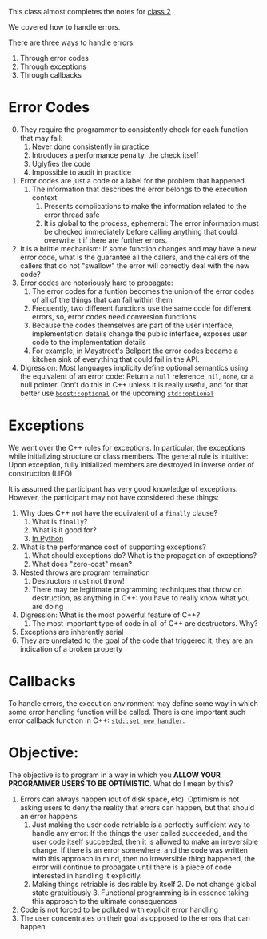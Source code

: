 This class almost completes the notes for [class 2](./Class2.md)

We covered how to handle errors.

There are three ways to handle errors:

1. Through error codes
2. Through exceptions
3. Through callbacks

# Error Codes

0. They require the programmer to consistently check for each function that may fail:
    1. Never done consistently in practice
    2. Introduces a performance penalty, the check itself
    3. Uglyfies the code
    4. Impossible to audit in practice
1. Error codes are just a code or a label for the problem that happened.
    1. The information that describes the error belongs to the execution context
        1. Presents complications to make the information related to the error thread safe
        2. It is global to the process, ephemeral: The error information must be checked immediately before calling anything that could overwrite it if there are further errors.
2. It is a brittle mechanism: If some function changes and may have a new error code, what is the guarantee all the callers, and the callers of the callers that do not "swallow" the error will correctly deal with the new code?
3. Error codes are notoriously hard to propagate:
    1. The error codes for a funtion becomes the union of the error codes of all of the things that can fail within them
    2. Frequently, two different functions use the same code for different errors, so, error codes need conversion functions
    3. Because the codes themselves are part of the user interface, implementation details change the public interface, exposes user code to the implementation details
    4. For example, in Maystreet's Bellport the error codes became a kitchen sink of everything that could fail in the API.
4. Digression: Most languages implicity define optional semantics using the equivalent of an error code:  Return a `null` reference, `nil`, `none`, or a null pointer.  Don't do this in C++ unless it is really useful, and for that better use [`boost::optional`](http://www.boost.org/doc/libs/1_63_0/libs/optional/doc/html/index.html) or the upcoming [`std::optional`](http://en.cppreference.com/w/cpp/utility/optional)

# Exceptions

We went over the C++ rules for exceptions.  In particular, the exceptions while initializing structure or class members.  The general rule is intuitive: Upon exception, fully initialized members are destroyed in inverse order of construction (LIFO)

It is assumed the participant has very good knowledge of exceptions.  However, the participant may not have considered these things:

1. Why does C++ not have the equivalent of a `finally` clause?
    1. What is `finally`?
    2. What is it good for?
    3. [In Python](https://docs.python.org/2.5/whatsnew/pep-341.html)
2. What is the performance cost of supporting exceptions?
    1. What should exceptions do? What is the propagation of exceptions?
    1. What does "zero-cost" mean?
3. Nested throws are program termination
    1. Destructors must not throw!
    2. There may be legitimate programming techniques that throw on destruction, as anything in C++: you have to really know what you are doing
4. Digression: What is the most powerful feature of C++?
    1. The most important type of code in all of C++ are destructors.  Why?
5. Exceptions are inherently serial
6. They are unrelated to the goal of the code that triggered it, they are an indication of a broken property

# Callbacks

To handle errors, the execution environment may define some way in which some error handling function will be called.  There is one important such error callback function in C++: [`std::set_new_handler`](http://en.cppreference.com/w/cpp/memory/new/set_new_handler).

# Objective:

The objective is to program in a way in which you **ALLOW YOUR PROGRAMMER USERS TO BE OPTIMISTIC**.  What do I mean by this?

1. Errors can always happen (out of disk space, etc).  Optimism is not asking users to deny the reality that errors can happen, but that should an error happens:
    1. Just making the user code retriable is a perfectly sufficient way to handle any error:  If the things the user called succeeded, and the user code itself succeeded, then it is allowed to make an irreversible change.  If there is an error somewhere, and the code was written with this approach in mind, then no irreversible thing happened, the error will continue to propagate until there is a piece of code interested in handling it explicitly.
    2. Making things retriable is desirable by itself
        2. Do not change global state gratuitiously
        3. Functional programming is in essence taking this approach to the ultimate consequences
2. Code is not forced to be polluted with explicit error handling
3. The user concentrates on their goal as opposed to the errors that can happen
